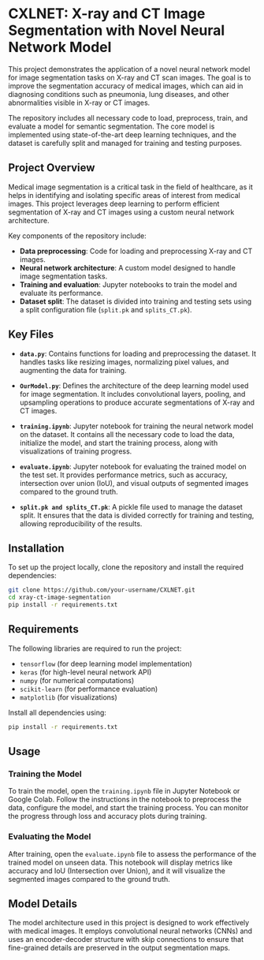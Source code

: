 # CXLNET: X-ray and CT Image Segmentation with Novel Neural Network Model

This project demonstrates the application of a novel neural network model for image segmentation tasks on X-ray and CT scan images. The goal is to improve the segmentation accuracy of medical images, which can aid in diagnosing conditions such as pneumonia, lung diseases, and other abnormalities visible in X-ray or CT images.

The repository includes all necessary code to load, preprocess, train, and evaluate a model for semantic segmentation. The core model is implemented using state-of-the-art deep learning techniques, and the dataset is carefully split and managed for training and testing purposes.

## Project Overview

Medical image segmentation is a critical task in the field of healthcare, as it helps in identifying and isolating specific areas of interest from medical images. This project leverages deep learning to perform efficient segmentation of X-ray and CT images using a custom neural network architecture.

Key components of the repository include:
- **Data preprocessing**: Code for loading and preprocessing X-ray and CT images.
- **Neural network architecture**: A custom model designed to handle image segmentation tasks.
- **Training and evaluation**: Jupyter notebooks to train the model and evaluate its performance.
- **Dataset split**: The dataset is divided into training and testing sets using a split configuration file (`split.pk` and `splits_CT.pk`).

## Key Files

- **`data.py`**: Contains functions for loading and preprocessing the dataset. It handles tasks like resizing images, normalizing pixel values, and augmenting the data for training.
  
- **`OurModel.py`**: Defines the architecture of the deep learning model used for image segmentation. It includes convolutional layers, pooling, and upsampling operations to produce accurate segmentations of X-ray and CT images.
  
- **`training.ipynb`**: Jupyter notebook for training the neural network model on the dataset. It contains all the necessary code to load the data, initialize the model, and start the training process, along with visualizations of training progress.
  
- **`evaluate.ipynb`**: Jupyter notebook for evaluating the trained model on the test set. It provides performance metrics, such as accuracy, intersection over union (IoU), and visual outputs of segmented images compared to the ground truth.
  
- **`split.pk and splits_CT.pk`**: A pickle file used to manage the dataset split. It ensures that the data is divided correctly for training and testing, allowing reproducibility of the results.

## Installation

To set up the project locally, clone the repository and install the required dependencies:

```bash
git clone https://github.com/your-username/CXLNET.git
cd xray-ct-image-segmentation
pip install -r requirements.txt
```

## Requirements

The following libraries are required to run the project:

- `tensorflow` (for deep learning model implementation)
- `keras` (for high-level neural network API)
- `numpy` (for numerical computations)
- `scikit-learn` (for performance evaluation)
- `matplotlib` (for visualizations)

Install all dependencies using:

```bash
pip install -r requirements.txt
```

## Usage

### Training the Model
To train the model, open the `training.ipynb` file in Jupyter Notebook or Google Colab. Follow the instructions in the notebook to preprocess the data, configure the model, and start the training process. You can monitor the progress through loss and accuracy plots during training.

### Evaluating the Model
After training, open the `evaluate.ipynb` file to assess the performance of the trained model on unseen data. This notebook will display metrics like accuracy and IoU (Intersection over Union), and it will visualize the segmented images compared to the ground truth.

## Model Details

The model architecture used in this project is designed to work effectively with medical images. It employs convolutional neural networks (CNNs) and uses an encoder-decoder structure with skip connections to ensure that fine-grained details are preserved in the output segmentation maps.

